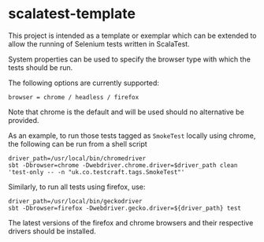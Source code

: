 
# scalatest-template

This project is intended as a template or exemplar which can be extended to allow the running of Selenium tests written in ScalaTest.

System properties can be used to specify the browser type with which the tests should be run.

The following options are currently supported:

```
browser = chrome / headless / firefox
```
Note that chrome is the default and will be used should no alternative be provided.


As an example, to run those tests tagged as `SmokeTest` locally using chrome, the following can be run from a shell script
```
driver_path=/usr/local/bin/chromedriver
sbt -Dbrowser=chrome -Dwebdriver.chrome.driver=$driver_path clean 'test-only -- -n "uk.co.testcraft.tags.SmokeTest"'
```
    
Similarly, to run all tests using firefox, use:
    
```
driver_path=/usr/local/bin/geckodriver
sbt -Dbrowser=firefox -Dwebdriver.gecko.driver=${driver_path} test
```

The latest versions of the firefox and chrome browsers and their respective drivers should be installed.





